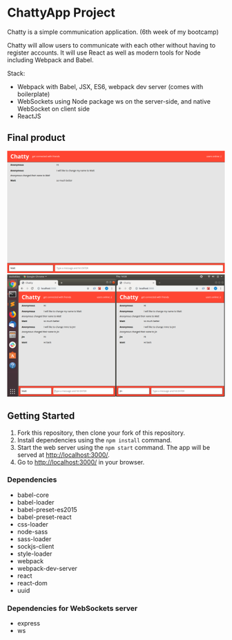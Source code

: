 # ChattyApp Project

Chatty is a simple communication application. (6th week of my bootcamp)

Chatty will allow users to communicate with each other without having to register accounts. It will use React as well as modern tools for Node including Webpack and Babel.

Stack:
- Webpack with Babel, JSX, ES6, webpack dev server (comes with boilerplate)
- WebSockets using Node package ws on the server-side, and native WebSocket on client side
- ReactJS

## Final product

!["screenshot of ChattyApp"](https://github.com/MatthewYiHe/chatApp/blob/master/docs/ChattyApp_1.png?raw=true)
!["screenshot of ChattyApp"](https://github.com/MatthewYiHe/chatApp/blob/master/docs/ChattyApp_2.png?raw=true)


## Getting Started

1. Fork this repository, then clone your fork of this repository.
2. Install dependencies using the `npm install` command.
3. Start the web server using the `npm start` command. The app will be served at <http://localhost:3000/>.
4. Go to <http://localhost:3000/> in your browser.


### Dependencies

- babel-core
- babel-loader
- babel-preset-es2015
- babel-preset-react
- css-loader
- node-sass
- sass-loader
- sockjs-client
- style-loader
- webpack
- webpack-dev-server
- react
- react-dom
- uuid


### Dependencies for WebSockets server
- express
- ws